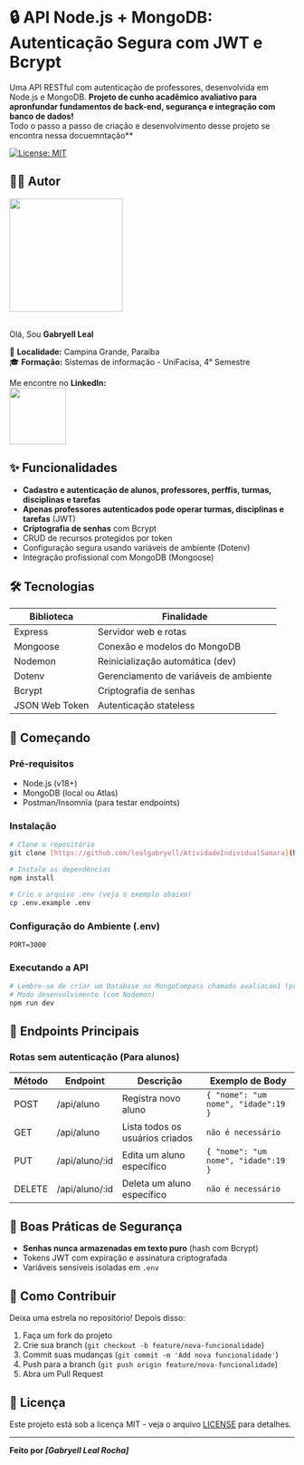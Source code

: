 # 🔒 API Node.js + MongoDB: Autenticação Segura com JWT e Bcrypt

Uma API RESTful com autenticação de professores, desenvolvida em Node.js e MongoDB. **Projeto de cunho acadêmico avaliativo para apronfundar fundamentos de back-end, segurança e integração com banco de dados!**<br>
Todo o passo a passo de criação e desenvolvimento desse projeto se encontra nessa docuemntação**

[![License: MIT](https://img.shields.io/badge/License-MIT-green.svg)](https://opensource.org/licenses/MIT)

## ✍🏻 Autor

<a><img src="https://github.com/user-attachments/assets/fa60aba8-3200-402d-8b9e-a004ed3de6cf" width="200px"></a><br><br>

Olá, Sou **Gabryell Leal** <br>

📍 **Localidade:** Campina Grande, Paraíba<br>
🎓 **Formação:** Sistemas de informação - UniFacisa, 4° Semestre<br>

Me encontre no **LinkedIn:**<br>
<a href="https://www.linkedin.com/in/gabryell-leal-rocha-1762392a0"><img src="https://img.shields.io/badge/LinkedIn-blue?style=for-the-badge&logo=linkedin" width="100"></a>

## ✨ Funcionalidades
- **Cadastro e autenticação de alunos, professores, perffis, turmas, disciplinas e tarefas** 
- **Apenas professores autenticados pode operar turmas, disciplinas e tarefas** (JWT)
- **Criptografia de senhas** com Bcrypt
- CRUD de recursos protegidos por token
- Configuração segura usando variáveis de ambiente (Dotenv)
- Integração profissional com MongoDB (Mongoose)

## 🛠️ Tecnologias
| Biblioteca      | Finalidade                          |
|-----------------|-------------------------------------|
| Express         | Servidor web e rotas                |
| Mongoose        | Conexão e modelos do MongoDB        |
| Nodemon         | Reinicialização automática (dev)    |
| Dotenv          | Gerenciamento de variáveis de ambiente |
| Bcrypt          | Criptografia de senhas              |
| JSON Web Token  | Autenticação stateless              |

## 🚀 Começando

### Pré-requisitos
- Node.js (v18+)
- MongoDB (local ou Atlas)
- Postman/Insomnia (para testar endpoints)

### Instalação
```bash
# Clone o repositório
git clone [https://github.com/lealgabryell/AtividadeIndividualSamara](https://github.com/lealgabryell/AtividadeIndividualSamara)

# Instale as dependências
npm install

# Crie o arquivo .env (veja o exemplo abaixo)
cp .env.example .env
```

### Configuração do Ambiente (.env)
```env
PORT=3000
```

### Executando a API
```bash
# Lembre-se de criar um Database no MongoCompass chamado avaliacao1 (precaução)
# Modo desenvolvimento (com Nodemon)
npm run dev
```

## 📡 Endpoints Principais

### Rotas sem autenticação (Para alunos)
| Método | Endpoint         | Descrição                       | Exemplo de Body                     |
|--------|------------------|---------------------------------|-------------------------------------|
| POST   | /api/aluno       | Registra novo aluno             | `{ "nome": "um nome", "idade":19 }` |
| GET    | /api/aluno       | Lista todos os usuários criados | `não é necessário`                  |
| PUT    | /api/aluno/:id   | Edita um aluno específico       | `{ "nome": "um nome", "idade":19 }` |
| DELETE | /api/aluno/:id   | Deleta um aluno específico      | `não é necessário`                  |



## 🔐 Boas Práticas de Segurança
- **Senhas nunca armazenadas em texto puro** (hash com Bcrypt)
- Tokens JWT com expiração e assinatura criptografada
- Variáveis sensíveis isoladas em `.env`

## 🤝 Como Contribuir
Deixa uma estrela no repositório! Depois disso:
1. Faça um fork do projeto
2. Crie sua branch (`git checkout -b feature/nova-funcionalidade`)
3. Commit suas mudanças (`git commit -m 'Add nova funcionalidade'`)
4. Push para a branch (`git push origin feature/nova-funcionalidade`)
5. Abra um Pull Request

## 📄 Licença
Este projeto está sob a licença MIT - veja o arquivo [LICENSE](LICENSE) para detalhes.

---

**Feito por _[Gabryell Leal Rocha]_** 
